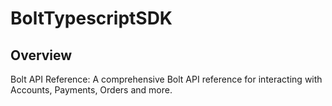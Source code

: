 # BoltTypescriptSDK

## Overview

Bolt API Reference: A comprehensive Bolt API reference for interacting with Accounts, Payments, Orders and more.